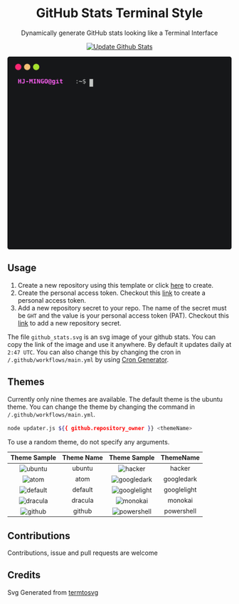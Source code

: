 <h1 align='center'>GitHub Stats Terminal Style</h1>
<p align='center'>Dynamically generate GitHub stats looking like a Terminal Interface </p>

<p align="center" >
  <a href="https://github.com/yogeshwaran01/github-stats-terminal-style/actions/workflows/main.yml">
    <img src="https://github.com/yogeshwaran01/github-stats-terminal-style/actions/workflows/main.yml/badge.svg" alt="Update Github Stats" title="Terminal Style GitHub Stats">
  </a>
  
</p>

<p align='center'>
  <img align="center" src="./github_stats.svg">
</p>

## Usage

1. Create a new repository using this template or click [here](https://github.com/yogeshwaran01/github-stats-terminal-style/generate) to create.
2. Create the personal access token. Checkout this [link](https://docs.github.com/en/github/authenticating-to-github/keeping-your-account-and-data-secure/creating-a-personal-access-token) to create a personal access token.
3. Add a new repository secret to your repo. The name of the secret must be `GHT` and the value is your personal access token (PAT). Checkout this [link](https://docs.github.com/en/actions/reference/encrypted-secrets) to add a new repository secret.

The file `github_stats.svg` is an svg image of your github stats. You can copy the link of the image and use it anywhere. By default it updates daily at `2:47 UTC`. You can also change this by changing the cron in `/.github/workflows/main.yml` by using [Cron Generator](https://crontab.guru/).

## Themes

Currently only nine themes are available. The default theme is the ubuntu theme. You can change the theme by changing the command in `/.github/workflows/main.yml`.

```bash
node updater.js ${{ github.repository_owner }} <themeName>
```

To use a random theme, do not specify any arguments.

|                           **Theme Sample**                            | **Theme Name** |         **Theme Sample**        |  **ThemeName** |
| :-------------------------------------------------------------------: | :------------: | :------------------------------:| :-------------: |
|      <img align="center" src="https://cdn.jsdelivr.net/gh/yogeshwaran01/github-stats-terminal-style@latest/themes/ubuntu.svg" alt="ubuntu">      |     ubuntu     | <img align="center" src="https://cdn.jsdelivr.net/gh/yogeshwaran01/github-stats-terminal-style@latest/themes/hacker.svg" alt="hacker">  |   hacker   |
|        <img align="center" src="https://cdn.jsdelivr.net/gh/yogeshwaran01/github-stats-terminal-style@latest/themes/atom.svg" alt="atom">        |      atom      | <img align="center" src="https://cdn.jsdelivr.net/gh/yogeshwaran01/github-stats-terminal-style@latest/themes/googledark.svg" alt="googledark">  |   googledark   |
|     <img align="center" src="https://cdn.jsdelivr.net/gh/yogeshwaran01/github-stats-terminal-style@latest/themes/default.svg" alt="default">     |    default     | <img align="center" src="https://cdn.jsdelivr.net/gh/yogeshwaran01/github-stats-terminal-style@latest/themes/googlelight.svg" alt="googlelight"> |  googlelight   |
|     <img align="center" src="https://cdn.jsdelivr.net/gh/yogeshwaran01/github-stats-terminal-style@latest/themes/dracula.svg" alt="dracula">     |    dracula     | <img align="center" src="https://cdn.jsdelivr.net/gh/yogeshwaran01/github-stats-terminal-style@latest/themes/monokai.svg" alt="monokai">     |    monokai     |
|      <img align="center" src="https://cdn.jsdelivr.net/gh/yogeshwaran01/github-stats-terminal-style@latest/themes/github.svg" alt="github">      |     github     | <img align="center" src="https://cdn.jsdelivr.net/gh/yogeshwaran01/github-stats-terminal-style@latest/themes/powershell.svg" alt="powershell">  |   powershell   |

## Contributions

Contributions, issue and pull requests are welcome

## Credits

Svg Generated from [termtosvg](https://github.com/nbedos/termtosvg)
